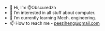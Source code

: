 - 👋 Hi, I’m @Obscuredzh
- 👀 I’m interested in all stuff about computer.
- 🌱 I’m currently learning Mech. engineering.
- 📫 How to reach me - peeziheng@gmail.com

<!---
Obscuredzh/Obscuredzh is a ✨ special ✨ repository because its `README.md` (this file) appears on your GitHub profile.
You can click the Preview link to take a look at your changes.
--->
